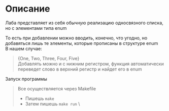 # Описание

Лаба представляет из себя обычную реализацию односвязного списка, но с элементами типа enum

То есть при добавлении можно вводить, конечно, что угодно, но добавяться лишь те элементы, которые прописаны в структуре enum \
В нашем случае:
> {One, Two, Three, Four, Five} \
> Добавлять можно и с нижним регистром, функция автоматически переведет слово в верхний регистр и найдет его в enum

Запуск программы 
> Все осуществляется через Makefile
>- Пишешь `make`
>- Затем пишешь `make run` \
